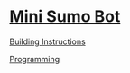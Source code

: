 # [Mini Sumo Bot](http://nxtprograms.com/mini_sumo)

[Building Instructions](http://nxtprograms.com/mini_sumo/steps.html)

[Programming](http://nxtprograms.com/mini_sumo/steps.html#Program)
